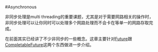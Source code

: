 #Asynchronous

非同步处理是multi threading的重要课题，尤其是对于需要网路相关的操作时，非同步处理可以让你同时可以处理多个网路处理而不会卡在等单一的网路存取完成。

在前面其实已经讲了不少非同步的一些概念。这章主要针对[Future](future.md)跟[CompletableFuture](cfuture.md)这两个东西做进一步介绍。
